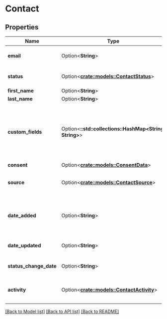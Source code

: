 # Contact

## Properties

Name | Type | Description | Notes
------------ | ------------- | ------------- | -------------
**email** | Option<**String**> | Proper email address. | [optional]
**status** | Option<[**crate::models::ContactStatus**](ContactStatus.md)> | Status of the given resource | [optional]
**first_name** | Option<**String**> | First name. | [optional]
**last_name** | Option<**String**> | Last name. | [optional]
**custom_fields** | Option<**::std::collections::HashMap<String, String>**> | A key-value collection of custom contact fields which can be used in the system. | [optional]
**consent** | Option<[**crate::models::ConsentData**](ConsentData.md)> |  | [optional]
**source** | Option<[**crate::models::ContactSource**](ContactSource.md)> | From where was this contact added | [optional]
**date_added** | Option<**String**> | Date of creation in YYYY-MM-DDThh:ii:ss format | [optional]
**date_updated** | Option<**String**> | Last change date | [optional]
**status_change_date** | Option<**String**> | Date of last status change. | [optional]
**activity** | Option<[**crate::models::ContactActivity**](ContactActivity.md)> | Contact's email statistics and activity | [optional]

[[Back to Model list]](../README.md#documentation-for-models) [[Back to API list]](../README.md#documentation-for-api-endpoints) [[Back to README]](../README.md)



